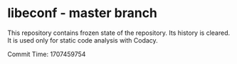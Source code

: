 # libeconf - master branch

This repository contains frozen state of the repository.
Its history is cleared. It is used only for static code
analysis with Codacy.

Commit Time: 1707459754